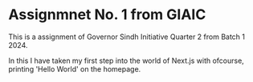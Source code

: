 # Assignmnet No. 1 from GIAIC

This is a assignment of Governor Sindh Initiative Quarter 2 from Batch 1 2024.

In this I have taken my first step into the world of Next.js with ofcourse, 
printing 'Hello World' on the homepage.
